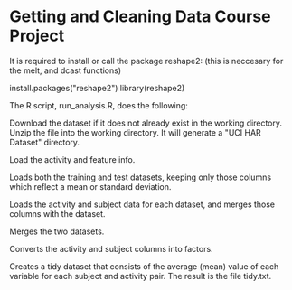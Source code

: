 # Getting and Cleaning Data Course Project 

It is required to install or call the package reshape2: (this is neccesary for the melt, and dcast functions)

install.packages("reshape2")
library(reshape2)

The R script, run_analysis.R, does the following:

Download the dataset if it does not already exist in the working directory. 
Unzip the file into the working directory. It will generate a "UCI HAR Dataset" directory.

Load the activity and feature info.

Loads both the training and test datasets, keeping only those columns which reflect a mean or standard deviation.

Loads the activity and subject data for each dataset, and merges those columns with the dataset.

Merges the two datasets.

Converts the activity and subject columns into factors.

Creates a tidy dataset that consists of the average (mean) value of each variable for each subject and activity pair.
The result is the file tidy.txt.

